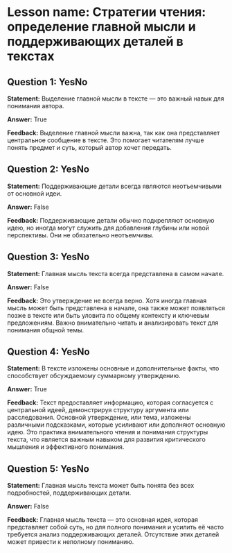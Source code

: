 # Lesson name: Стратегии чтения: определение главной мысли и поддерживающих деталей в текстах

## Question 1: YesNo

**Statement:** Выделение главной мысли в тексте — это важный навык для понимания автора.

**Answer:** True

**Feedback:**
Выделение главной мысли важна, так как она представляет центральное сообщение в тексте. Это помогает читателям лучше понять предмет и суть, который автор хочет передать.


## Question 2: YesNo

**Statement:** Поддерживающие детали всегда являются неотъемчивыми от основной идеи.

**Answer:** False

**Feedback:**
Поддерживающие детали обычно подкрепляют основную идею, но иногда могут служить для добавления глубины или новой перспективы. Они не обязательно неотъемчивы.


## Question 3: YesNo

**Statement:** Главная мысль текста всегда представлена в самом начале.

**Answer:** False

**Feedback:**
Это утверждение не всегда верно. Хотя иногда главная мысль может быть представлена в начале, она также может появляться позже в тексте или быть уловита по общему контексту и ключевым предложениям. Важно внимательно читать и анализировать текст для понимания общной темы.


## Question 4: YesNo

**Statement:** В тексте изложены основные и дополнительные факты, что способствует обсуждаемому суммарному утверждению.

**Answer:** True

**Feedback:**
Текст предоставляет информацию, которая согласуется с центральной идеей, демонстрируя структуру аргумента или расследования. Основной утверждение, или тема, изложены различными подсказками, которые усиливают или дополняют основную идею. Это практика внимательного чтения и понимания структуры текста, что является важным навыком для развития критического мышления и эффективного понимания.


## Question 5: YesNo

**Statement:** Главная мысль текста может быть понята без всех подробностей, поддерживающих детали.

**Answer:** False

**Feedback:**
Главная мысль текста — это основная идея, которая представляет собой суть, но для полного понимания и усилить её часто требуется анализ поддерживающих деталей. Отсутствие этих деталей может привести к неполному пониманию.

